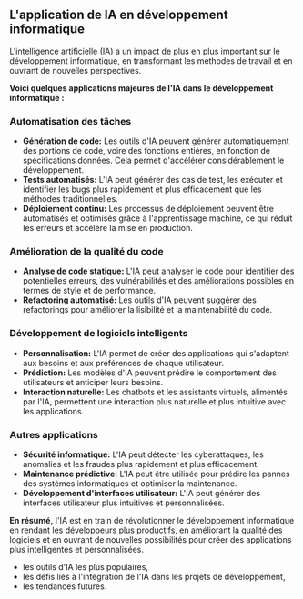 ## L'application de IA en développement informatique 

L'intelligence artificielle (IA) a un impact de plus en plus important sur le développement informatique, en transformant les méthodes de travail et en ouvrant de nouvelles perspectives. 

**Voici quelques applications majeures de l'IA dans le développement informatique :**

### **Automatisation des tâches**

* **Génération de code:** Les outils d'IA peuvent générer automatiquement des portions de code, voire des fonctions entières, en fonction de spécifications données. Cela permet d'accélérer considérablement le développement.
* **Tests automatisés:** L'IA peut générer des cas de test, les exécuter et identifier les bugs plus rapidement et plus efficacement que les méthodes traditionnelles.
* **Déploiement continu:** Les processus de déploiement peuvent être automatisés et optimisés grâce à l'apprentissage machine, ce qui réduit les erreurs et accélère la mise en production.

### **Amélioration de la qualité du code**

* **Analyse de code statique:** L'IA peut analyser le code pour identifier des potentielles erreurs, des vulnérabilités et des améliorations possibles en termes de style et de performance.
* **Refactoring automatisé:** Les outils d'IA peuvent suggérer des refactorings pour améliorer la lisibilité et la maintenabilité du code.

### **Développement de logiciels intelligents**
* **Personnalisation:** L'IA permet de créer des applications qui s'adaptent aux besoins et aux préférences de chaque utilisateur.
* **Prédiction:** Les modèles d'IA peuvent prédire le comportement des utilisateurs et anticiper leurs besoins.
* **Interaction naturelle:** Les chatbots et les assistants virtuels, alimentés par l'IA, permettent une interaction plus naturelle et plus intuitive avec les applications.

### **Autres applications**
* **Sécurité informatique:** L'IA peut détecter les cyberattaques, les anomalies et les fraudes plus rapidement et plus efficacement.
* **Maintenance prédictive:** L'IA peut être utilisée pour prédire les pannes des systèmes informatiques et optimiser la maintenance.
* **Développement d'interfaces utilisateur:** L'IA peut générer des interfaces utilisateur plus intuitives et personnalisées.

**En résumé,** l'IA est en train de révolutionner le développement informatique en rendant les développeurs plus productifs, en améliorant la qualité des logiciels et en ouvrant de nouvelles possibilités pour créer des applications plus intelligentes et personnalisées.

- les outils d'IA les plus populaires, 
- les défis liés à l'intégration de l'IA dans les projets de développement, 
- les tendances futures. 
